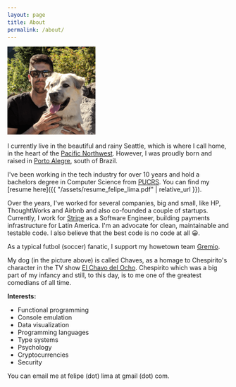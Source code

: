 ```yaml
---
layout: page
title: About
permalink: /about/
---
```


<img class="about-avatar" src="/images/about.png"/>

I currently live in the beautiful and rainy Seattle, which is where I call home, in the heart of the
[Pacific Northwest](https://en.wikipedia.org/wiki/Pacific_Northwest).
However, I was proudly born and raised in [Porto Alegre](https://en.wikipedia.org/wiki/Porto_Alegre),
south of Brazil.

I've been working in the tech industry for over 10 years and hold a bachelors degree in Computer Science
from [PUCRS](http://www.pucrs.br/). You can find my [resume here]({{ "/assets/resume_felipe_lima.pdf" | relative_url }}).

Over the years, I've worked for several companies, big and small, like HP, ThoughtWorks and Airbnb
and also co-founded a couple of startups. Currently, I work for [Stripe](stripe.com) as a Software
Engineer, building payments infrastructure for Latin America. I'm an advocate for clean,
maintainable and testable code. I also believe that the best code is no code at all 😀.

As a typical futbol (soccer) fanatic, I support my howetown team [Gremio](https://en.wikipedia.org/wiki/Gr%C3%AAmio_Foot-Ball_Porto_Alegrense).

My dog (in the picture above) is called Chaves, as a homage to Chespirito's character in the TV show
[El Chavo del Ocho](https://en.wikipedia.org/wiki/El_Chavo_del_Ocho). Chespirito which was a big part of
my infancy and still, to this day, is to me one of the greatest comedians of all time.

__Interests:__

* Functional programming
* Console emulation
* Data visualization
* Programming languages
* Type systems
* Psychology
* Cryptocurrencies
* Security

You can email me at felipe (dot) lima at gmail (dot) com.